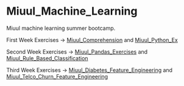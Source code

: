 # Miuul_Machine_Learning 
Miuul machine learning summer bootcamp.

First Week Exercises -> [Miuul_Comprehension](https://github.com/walterbishop67/Miuul_Machine_Learning/blob/main/W_1_Exs/Miuul_Comprehension.ipynb) and [Miuul_Python_Ex](https://github.com/walterbishop67/Miuul_Machine_Learning/blob/main/W_1_Exs/Miuul_Python_Ex.ipynb)

Second Week Exercises -> [Miuul_Pandas_Exercises](https://github.com/walterbishop67/Miuul_Machine_Learning/blob/main/W_2_Exs/Miuul_Pandas_Exercises.ipynb) and [Miuul_Rule_Based_Classification](https://github.com/walterbishop67/Miuul_Machine_Learning/blob/main/W_2_Exs/Miuul_Rule_Based_Classification.ipynb)

Third Week Exercises -> [Miuul_Diabetes_Feature_Engineering](https://github.com/walterbishop67/Miuul_Machine_Learning/blob/main/W_3_Exs/Miuul_Diabetes_Feature_Engineering.ipynb) and [Miuul_Telco_Churn_Feature_Engineering](https://github.com/walterbishop67/Miuul_Machine_Learning/blob/main/W_3_Exs/Miuul_Telco_Churn_Feature_Engineering.ipynb)
